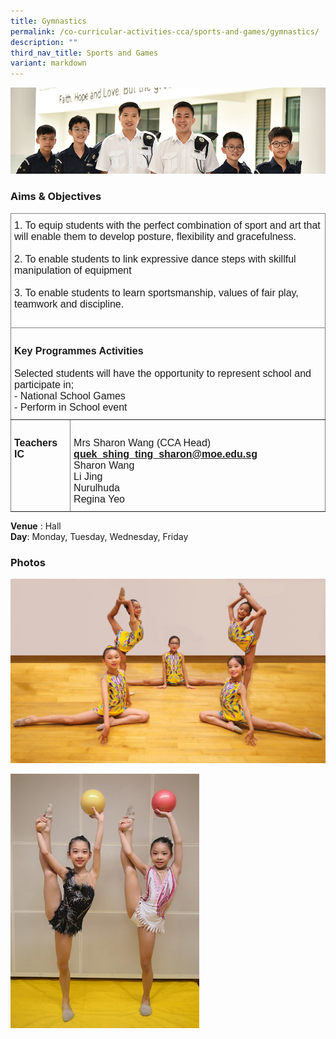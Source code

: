 ```yaml
---
title: Gymnastics
permalink: /co-curricular-activities-cca/sports-and-games/gymnastics/
description: ""
third_nav_title: Sports and Games
variant: markdown
---
```

![](/images/Website%20Banners%20Subpage/948x260%20masterhead%20-%20Co%20Curricular%20Activities4.jpg)

### Aims &amp; Objectives

<style type="text/css">
.tg  {border-collapse:collapse;border-spacing:0;}
.tg td{border-color:black;border-style:solid;border-width:1px;font-family:Arial, sans-serif;font-size:16px;
  overflow:hidden;padding:10px 5px;word-break:normal;}
.tg th{border-color:black;border-style:solid;border-width:1px;font-family:Arial, sans-serif;font-size:16px;
  font-weight:normal;overflow:hidden;padding:10px 5px;word-break:normal;}
.tg .tg-0pky{border-color:inherit;text-align:left;vertical-align:top}
</style>
<table class="tg">
<thead>
  <tr>
    <th class="tg-0pky" colspan="2"><span style="font-weight:bold">       </span>
			<span style="font-weight:normal">1. </span>To equip students with the perfect combination of sport and art that will enable them to develop posture, flexibility and gracefulness. <br><br>
			<span style="font-weight:normal">2. </span>To enable students to link expressive dance steps with skillful manipulation of equipment<br><br>
			<span style="font-weight:normal">3. </span>To enable students to learn sportsmanship, values of fair play, teamwork and discipline.<br><br>
		</th>
  </tr>
</thead>
<tbody>
  <tr>
    <td class="tg-0pky" colspan="2"><br><span style="font-weight:bold">Key Programmes Activities</span><br><br><span style="font-weight:400;font-style:normal">Selected students will have the opportunity to represent school and participate in;</span><br>
			<span style="font-weight:400;font-style:normal"> - </span>National School Games <br>
			- Perform in School event<br>
		</td>
  </tr>
  <tr>
    <td class="tg-0pky"><br><span style="font-weight:bold">Teachers IC</span></td>
    <td class="tg-0pky"><br><span style="font-weight:normal">Mrs Sharon Wang  (CCA Head) </span><a href="mailto:quek_shing_ting_sharon@moe.edu.sg" target="_blank" rel="noopener noreferrer"><span style="font-weight:700">quek_shing_ting_sharon@moe.edu.sg</span></a>
			<br><span style="font-weight:normal">Sharon Wang
</span><br><span style="font-weight:normal">Li Jing
</span><br><span style="font-weight:normal">Nurulhuda
</span><br><span style="font-weight:normal">Regina Yeo
</span></td>
  </tr>
</tbody>
</table>

**Venue** : Hall
<br>
**Day**: Monday, Tuesday, Wednesday, Friday
 


### Photos

![](/images/Rgym1.jpg)

<img src="/images/Rgym.jpg" style="width:60%">
